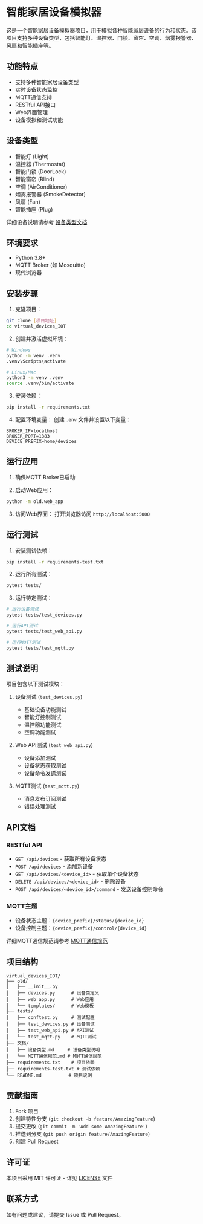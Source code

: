 # 智能家居设备模拟器

这是一个智能家居设备模拟器项目，用于模拟各种智能家居设备的行为和状态。该项目支持多种设备类型，包括智能灯、温控器、门锁、窗帘、空调、烟雾报警器、风扇和智能插座等。

## 功能特点

- 支持多种智能家居设备类型
- 实时设备状态监控
- MQTT通信支持
- RESTful API接口
- Web界面管理
- 设备模拟和测试功能

## 设备类型

- 智能灯 (Light)
- 温控器 (Thermostat)
- 智能门锁 (DoorLock)
- 智能窗帘 (Blind)
- 空调 (AirConditioner)
- 烟雾报警器 (SmokeDetector)
- 风扇 (Fan)
- 智能插座 (Plug)

详细设备说明请参考 [设备类型文档](文档/设备类型.md)

## 环境要求

- Python 3.8+
- MQTT Broker (如 Mosquitto)
- 现代浏览器

## 安装步骤

1. 克隆项目：
```bash
git clone [项目地址]
cd virtual_devices_IOT
```

2. 创建并激活虚拟环境：
```bash
# Windows
python -m venv .venv
.venv\Scripts\activate

# Linux/Mac
python3 -m venv .venv
source .venv/bin/activate
```

3. 安装依赖：
```bash
pip install -r requirements.txt
```

4. 配置环境变量：
创建 `.env` 文件并设置以下变量：
```env
BROKER_IP=localhost
BROKER_PORT=1883
DEVICE_PREFIX=home/devices
```

## 运行应用

1. 确保MQTT Broker已启动

2. 启动Web应用：
```bash
python -m old.web_app
```

3. 访问Web界面：
打开浏览器访问 `http://localhost:5000`

## 运行测试

1. 安装测试依赖：
```bash
pip install -r requirements-test.txt
```

2. 运行所有测试：
```bash
pytest tests/
```

3. 运行特定测试：
```bash
# 运行设备测试
pytest tests/test_devices.py

# 运行API测试
pytest tests/test_web_api.py

# 运行MQTT测试
pytest tests/test_mqtt.py
```

## 测试说明

项目包含以下测试模块：

1. 设备测试 (`test_devices.py`)
   - 基础设备功能测试
   - 智能灯控制测试
   - 温控器功能测试
   - 空调功能测试

2. Web API测试 (`test_web_api.py`)
   - 设备添加测试
   - 设备状态获取测试
   - 设备命令发送测试

3. MQTT测试 (`test_mqtt.py`)
   - 消息发布订阅测试
   - 错误处理测试

## API文档

### RESTful API

- `GET /api/devices` - 获取所有设备状态
- `POST /api/devices` - 添加新设备
- `GET /api/devices/<device_id>` - 获取单个设备状态
- `DELETE /api/devices/<device_id>` - 删除设备
- `POST /api/devices/<device_id>/command` - 发送设备控制命令

### MQTT主题

- 设备状态主题：`{device_prefix}/status/{device_id}`
- 设备控制主题：`{device_prefix}/control/{device_id}`

详细MQTT通信规范请参考 [MQTT通信规范](文档/MQTT通信规范.md)

## 项目结构

```
virtual_devices_IOT/
├── old/
│   ├── __init__.py
│   ├── devices.py      # 设备类定义
│   ├── web_app.py      # Web应用
│   └── templates/      # Web模板
├── tests/
│   ├── conftest.py     # 测试配置
│   ├── test_devices.py # 设备测试
│   ├── test_web_api.py # API测试
│   └── test_mqtt.py    # MQTT测试
├── 文档/
│   ├── 设备类型.md     # 设备类型说明
│   └── MQTT通信规范.md # MQTT通信规范
├── requirements.txt    # 项目依赖
├── requirements-test.txt # 测试依赖
└── README.md          # 项目说明
```

## 贡献指南

1. Fork 项目
2. 创建特性分支 (`git checkout -b feature/AmazingFeature`)
3. 提交更改 (`git commit -m 'Add some AmazingFeature'`)
4. 推送到分支 (`git push origin feature/AmazingFeature`)
5. 创建 Pull Request

## 许可证

本项目采用 MIT 许可证 - 详见 [LICENSE](LICENSE) 文件

## 联系方式

如有问题或建议，请提交 Issue 或 Pull Request。 